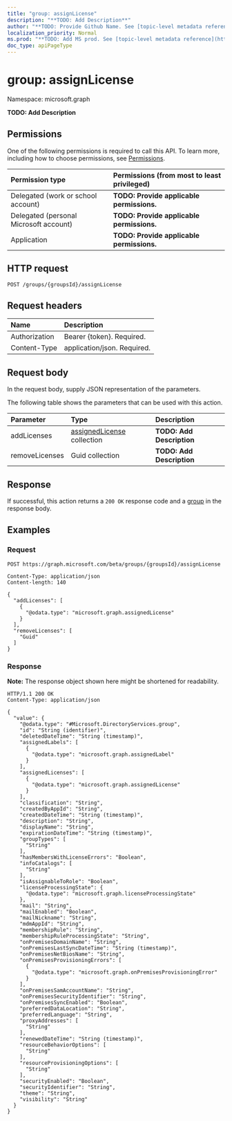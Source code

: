 ```yaml
---
title: "group: assignLicense"
description: "**TODO: Add Description**"
author: "**TODO: Provide Github Name. See [topic-level metadata reference](https://msgo.azurewebsites.net/add/document/guidelines/metadata.html#topic-level-metadata)**"
localization_priority: Normal
ms.prod: "**TODO: Add MS prod. See [topic-level metadata reference](https://msgo.azurewebsites.net/add/document/guidelines/metadata.html#topic-level-metadata)**"
doc_type: apiPageType
---
```


# group: assignLicense
Namespace: microsoft.graph

**TODO: Add Description**

## Permissions
One of the following permissions is required to call this API. To learn more, including how to choose permissions, see [Permissions](/graph/permissions-reference).

|Permission type|Permissions (from most to least privileged)|
|:---|:---|
|Delegated (work or school account)|**TODO: Provide applicable permissions.**|
|Delegated (personal Microsoft account)|**TODO: Provide applicable permissions.**|
|Application|**TODO: Provide applicable permissions.**|

## HTTP request

<!-- {
  "blockType": "ignored"
}
-->
``` http
POST /groups/{groupsId}/assignLicense
```

## Request headers
|Name|Description|
|:---|:---|
|Authorization|Bearer {token}. Required.|
|Content-Type|application/json. Required.|

## Request body
In the request body, supply JSON representation of the parameters.

The following table shows the parameters that can be used with this action.

|Parameter|Type|Description|
|:---|:---|:---|
|addLicenses|[assignedLicense](../resources/assignedlicense.md) collection|**TODO: Add Description**|
|removeLicenses|Guid collection|**TODO: Add Description**|



## Response

If successful, this action returns a `200 OK` response code and a [group](../resources/group.md) in the response body.

## Examples

### Request
<!-- {
  "blockType": "request",
  "name": "group_assignlicense"
}
-->
``` http
POST https://graph.microsoft.com/beta/groups/{groupsId}/assignLicense

Content-Type: application/json
Content-length: 140

{
  "addLicenses": [
    {
      "@odata.type": "microsoft.graph.assignedLicense"
    }
  ],
  "removeLicenses": [
    "Guid"
  ]
}
```


### Response
**Note:** The response object shown here might be shortened for readability.
<!-- {
  "blockType": "response",
  "truncated": true,
  "@odata.type": "Microsoft.DirectoryServices.group"
}
-->
``` http
HTTP/1.1 200 OK
Content-Type: application/json

{
  "value": {
    "@odata.type": "#Microsoft.DirectoryServices.group",
    "id": "String (identifier)",
    "deletedDateTime": "String (timestamp)",
    "assignedLabels": [
      {
        "@odata.type": "microsoft.graph.assignedLabel"
      }
    ],
    "assignedLicenses": [
      {
        "@odata.type": "microsoft.graph.assignedLicense"
      }
    ],
    "classification": "String",
    "createdByAppId": "String",
    "createdDateTime": "String (timestamp)",
    "description": "String",
    "displayName": "String",
    "expirationDateTime": "String (timestamp)",
    "groupTypes": [
      "String"
    ],
    "hasMembersWithLicenseErrors": "Boolean",
    "infoCatalogs": [
      "String"
    ],
    "isAssignableToRole": "Boolean",
    "licenseProcessingState": {
      "@odata.type": "microsoft.graph.licenseProcessingState"
    },
    "mail": "String",
    "mailEnabled": "Boolean",
    "mailNickname": "String",
    "mdmAppId": "String",
    "membershipRule": "String",
    "membershipRuleProcessingState": "String",
    "onPremisesDomainName": "String",
    "onPremisesLastSyncDateTime": "String (timestamp)",
    "onPremisesNetBiosName": "String",
    "onPremisesProvisioningErrors": [
      {
        "@odata.type": "microsoft.graph.onPremisesProvisioningError"
      }
    ],
    "onPremisesSamAccountName": "String",
    "onPremisesSecurityIdentifier": "String",
    "onPremisesSyncEnabled": "Boolean",
    "preferredDataLocation": "String",
    "preferredLanguage": "String",
    "proxyAddresses": [
      "String"
    ],
    "renewedDateTime": "String (timestamp)",
    "resourceBehaviorOptions": [
      "String"
    ],
    "resourceProvisioningOptions": [
      "String"
    ],
    "securityEnabled": "Boolean",
    "securityIdentifier": "String",
    "theme": "String",
    "visibility": "String"
  }
}
```

